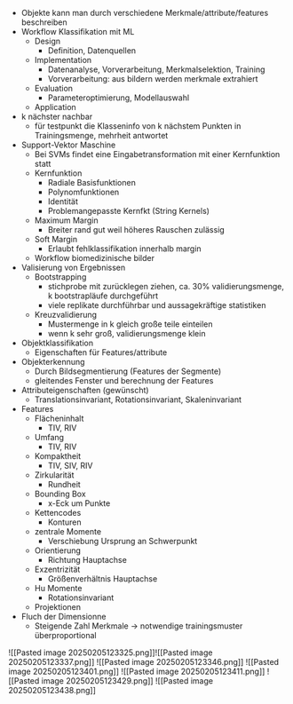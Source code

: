 - Objekte kann man durch verschiedene Merkmale/attribute/features beschreiben
- Workflow Klassifikation mit ML
	- Design
		- Definition, Datenquellen
	- Implementation
		- Datenanalyse, Vorverarbeitung, Merkmalselektion, Training
		- Vorverarbeitung: aus bildern werden merkmale extrahiert
	- Evaluation
		- Parameteroptimierung, Modellauswahl
	- Application
- k nächster nachbar
	- für testpunkt die Klasseninfo von k nächstem Punkten in Trainingsmenge, mehrheit antwortet
- Support-Vektor Maschine
	- Bei SVMs findet eine Eingabetransformation mit einer Kernfunktion statt
	- Kernfunktion
		- Radiale Basisfunktionen
		- Polynomfunktionen
		- Identität
		- Problemangepasste Kernfkt (String Kernels)
	- Maximum Margin
		- Breiter rand gut weil höheres Rauschen zulässig
	- Soft Margin
		- Erlaubt fehlklassifikation innerhalb margin
	- Workflow biomedizinische bilder
- Valisierung von Ergebnissen
	- Bootstrapping
		- stichprobe mit zurücklegen ziehen, ca. 30% validierungsmenge, k bootstrapläufe durchgeführt
		- viele replikate durchführbar und aussagekräftige statistiken
	- Kreuzvalidierung
		- Mustermenge in k gleich große teile einteilen
		- wenn k sehr groß, validierungsmenge klein
- Objektklassifikation
	- Eigenschaften für Features/attribute
- Objekterkennung
	- Durch Bildsegmentierung (Features der Segmente)
	- gleitendes Fenster und berechnung der Features
- Attributeigenschaften (gewünscht)
	- Translationsinvariant, Rotationsinvariant, Skaleninvariant
- Features
	- Flächeninhalt
		- TIV, RIV
	- Umfang
		- TIV, RIV
	- Kompaktheit
		- TIV, SIV, RIV
	- Zirkularität
		- Rundheit
	- Bounding Box
		- x-Eck um Punkte
	- Kettencodes
		- Konturen
	- zentrale Momente
		- Verschiebung Ursprung an Schwerpunkt
	- Orientierung
		- Richtung Hauptachse
	- Exzentrizität
		- Größenverhältnis Hauptachse
	-  Hu Momente
		- Rotationsinvariant
	- Projektionen
- Fluch der Dimensionne
	- Steigende Zahl Merkmale -> notwendige trainingsmuster überproportional

![[Pasted image 20250205123325.png]]![[Pasted image 20250205123337.png]]
![[Pasted image 20250205123346.png]]
![[Pasted image 20250205123401.png]]
![[Pasted image 20250205123411.png]]
![[Pasted image 20250205123429.png]]
![[Pasted image 20250205123438.png]]
